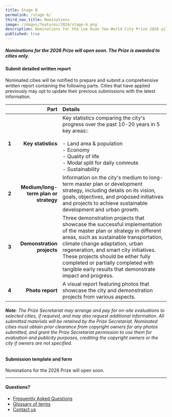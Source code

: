 ```yaml
---
title: Stage B
permalink: /stage-b/
third_nav_title: Nominations
image: /images/features/2024/stage-b.png
description: Nominations for the Lee Kuan Yew World City Prize 2026 will open soon! 
published: true
---
```


##### Nominations for the 2026 Prize will open soon. The Prize is awarded to cities only. 

#### **Submit detailed written report**

Nominated cities will be notified to prepare and submit a comprehensive written report containing the following parts. Cities that have applied previously may opt to update their previous submissions with the latest information.

| | Part | Details |
|:---:|---:|:---|
| **1** | **Key statistics** | Key statistics comparing the city's progress over the past 10-20 years in 5 key areas:: <br><br> - Land area & population <br> - Economy <br> - Quality of life <br> - Modal split for daily commute <br> - Sustainability |
| **2** | **Medium/long-term plan or strategy** | Information on the city's medium to long-term master plan or development strategy, including details on its vision, goals, objectives, and proposed initiatives and projects to achieve sustainable development and urban growth. | 
| **3** | **Demonstration projects** | Three demonstration projects that showcase the successful implementation of the master plan or strategy in different areas, such as sustainable transportation, climate change adaptation, urban regeneration, and smart city initiatives. These projects should be either fully completed or partially completed with tangible early results that demonstrate impact and progress. |
| **4** | **Photo report** | A visual report featuring photos that showcase the city and demonstration projects from various aspects. |

###### **Note**: The Prize Secretariat may arrange and pay for on-site evaluations to selected cities, if required, and may also request additional information. All submitted materials will be retained by the Prize Secretariat. Nominated cities must obtain prior clearance from copyright owners for any photos submitted, and grant the Prize Secretariat permission to use them for evaluation and publicity purposes, crediting the copyright owners or the city if owners are not specified.

#### **Submission template and form**

Nominations for the 2026 Prize will open soon.

---

#### **Questions?**

- [Frequently Asked Questions](/faq/) 
- [Glossary of terms](/glossary/)
- [Contact us](/feedback/)
